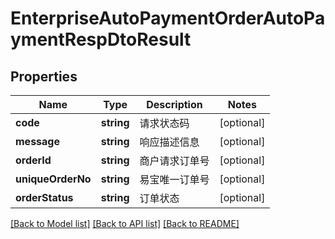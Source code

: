 # EnterpriseAutoPaymentOrderAutoPaymentRespDtoResult

## Properties
Name | Type | Description | Notes
------------ | ------------- | ------------- | -------------
**code** | **string** | 请求状态码 | [optional] 
**message** | **string** | 响应描述信息 | [optional] 
**orderId** | **string** | 商户请求订单号 | [optional] 
**uniqueOrderNo** | **string** | 易宝唯一订单号 | [optional] 
**orderStatus** | **string** | 订单状态 | [optional] 

[[Back to Model list]](../README.md#documentation-for-models) [[Back to API list]](../README.md#documentation-for-api-endpoints) [[Back to README]](../README.md)


